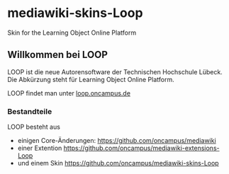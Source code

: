 # mediawiki-skins-Loop
Skin for the Learning Object Online Platform

## Willkommen bei LOOP

LOOP ist die neue Autorensoftware der Technischen Hochschule Lübeck. Die Abkürzung steht für Learning Object Online Platform. 

LOOP findet man unter [loop.oncampus.de](https://loop.oncampus.de)

### Bestandteile

LOOP besteht aus
- einigen Core-Änderungen: https://github.com/oncampus/mediawiki
- einer Extention https://github.com/oncampus/mediawiki-extensions-Loop
- und einem Skin https://github.com/oncampus/mediawiki-skins-Loop
